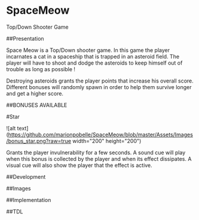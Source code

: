 # SpaceMeow
Top/Down Shooter Game

##Presentation

Space Meow is a Top/Down shooter game.
In this game the player incarnates a cat in a spaceship that is trapped in an asteroid field. The player will have to shoot and dodge the asteroids to keep himself out 
of trouble as long as possible !

Destroying asteroids grants the player points that increase his overall score. Different bonuses will randomly spawn in order to help them survive longer and get 
a higher score.

##BONUSES AVAILABLE

#Star

![alt text](https://github.com/marionpobelle/SpaceMeow/blob/master/Assets/Images/bonus_star.png?raw=true width="200" height="200")

Grants the player invulnerability for a few seconds. A sound cue will play when this bonus is collected by 
the player and when its effect dissipates. A visual cue will also show the player that the effect is active.

##Development

##Images

##Implementation

##TDL
